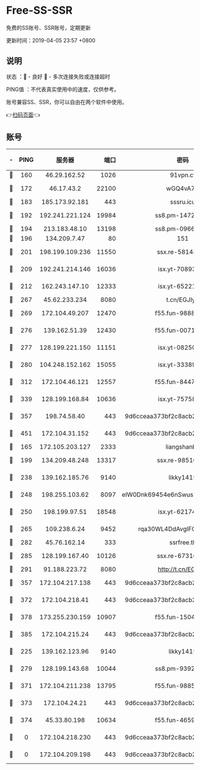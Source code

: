 # Free-SS-SSR

免费的SS账号、SSR账号，定期更新

更新时间：2019-04-05 23:57 +0800

## 说明

状态     ：🙂 - 良好 🙁 - 多次连接失败或连接超时

PING值   ：不代表真实使用中的速度，仅供参考。

账号兼容SS、SSR，你可以自由在两个软件中使用。

👉[扫码页面](https://liesauer.github.io/Free-SS-SSR/)👈

## 账号

|-|PING|服务器|端口|密码|加密方式|区域|
|:----:|:----:|:-----:|-----:|:----:|:----:|:----:|
|🙂|160|46.29.162.52|1026|91vpn.cf|rc4-md5|RU|
|🙂|172|46.17.43.2|22100|wGQ4vA7D|aes-256-gcm|RU|
|🙂|183|185.173.92.181|443|sssru.icu|rc4-md5|RU|
|🙂|192|192.241.221.124|19984|ss8.pm-14722221|aes-256-cfb|US|
|🙂|194|213.183.48.10|13198|ss8.pm-09661555|rc4-md5|RU|
|🙂|196|134.209.7.47|80|151|chacha20|US|
|🙂|201|198.199.109.236|11550|ssx.re-58148686|aes-256-cfb|US|
|🙂|209|192.241.214.146|16036|isx.yt-70893700|aes-256-cfb|US|
|🙂|212|162.243.147.10|12333|isx.yt-65221310|aes-256-cfb|US|
|🙂|267|45.62.233.234|8080|t.cn/EGJIyrl|rc4-md5|CA|
|🙂|269|172.104.49.207|12470|f55.fun-98888236|aes-256-cfb|SG|
|🙂|276|139.162.51.39|12430|f55.fun-00710009|aes-256-cfb|SG|
|🙂|277|128.199.221.150|11151|isx.yt-08250100|aes-256-cfb|SG|
|🙂|280|104.248.152.162|15055|isx.yt-33389833|aes-256-cfb|SG|
|🙂|312|172.104.46.121|12557|f55.fun-84475038|aes-256-cfb|SG|
|🙂|339|128.199.168.84|10636|isx.yt-75758987|aes-256-cfb|SG|
|🙂|357|198.74.58.40|443|9d6cceaa373bf2c8acb22e60b6a58be6|aes-256-cfb|US|
|🙂|451|172.104.31.152|443|9d6cceaa373bf2c8acb22e60b6a58be6|aes-256-cfb|US|
|🙂|165|172.105.203.127|2333|liangshanbo|chacha20|JP|
|🙂|199|134.209.48.248|13317|ssx.re-98510998|aes-256-cfb|US|
|🙂|238|139.162.185.76|9140|likky1415|aes-256-cfb|DE|
|🙂|248|198.255.103.62|8097|eIW0Dnk69454e6nSwuspv9DmS201tQ0D|aes-256-cfb|US|
|🙂|250|198.199.97.51|18548|isx.yt-62174494|aes-256-cfb|US|
|🙂|265|109.238.6.24|9452|rqa30WL4DdAvgIFG6Fs3znzTa|aes-256-cfb|FR|
|🙂|282|45.76.162.14|333|ssrfree.tk|rc4|SG|
|🙂|285|128.199.167.40|10126|ssx.re-67316869|aes-256-cfb|SG|
|🙂|291|91.188.223.72|8080|http://t.cn/EGJIyrl|rc4-md5|RU|
|🙂|357|172.104.217.138|443|9d6cceaa373bf2c8acb22e60b6a58be6|aes-256-cfb|US|
|🙂|372|172.104.218.41|443|9d6cceaa373bf2c8acb22e60b6a58be6|aes-256-cfb|US|
|🙂|378|173.255.230.159|10907|f55.fun-15045227|aes-256-cfb|US|
|🙂|385|172.104.215.24|443|9d6cceaa373bf2c8acb22e60b6a58be6|aes-256-cfb|US|
|🙁|225|139.162.123.96|9140|likky1415|aes-256-cfb|JP|
|🙁|279|128.199.143.68|10044|ss8.pm-93920348|aes-256-cfb|SG|
|🙁|371|172.104.211.238|13795|f55.fun-98857408|aes-256-cfb|US|
|🙁|373|172.104.24.21|443|9d6cceaa373bf2c8acb22e60b6a58be6|aes-256-cfb|US|
|🙁|374|45.33.80.198|10634|f55.fun-46596927|aes-256-cfb|US|
|🙁|0|172.104.218.230|443|9d6cceaa373bf2c8acb22e60b6a58be6|aes-256-cfb|US|
|🙁|0|172.104.209.198|443|9d6cceaa373bf2c8acb22e60b6a58be6|aes-256-cfb|US|

